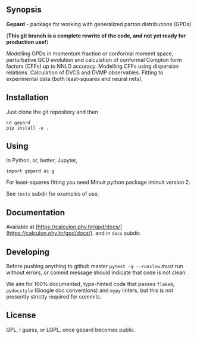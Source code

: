 ## Synopsis

**Gepard** - package for working with generalized parton distributions (GPDs)

(**This git branch is a complete rewrite of the code, and not yet ready for production use!**)

Modelling GPDs in momentum fraction or conformal moment space, perturbative QCD evolution and calculation of conformal Compton form factors (CFFs) up to NNLO accuracy. Modelling CFFs using dispersion relations. Calculation of DVCS and DVMP observables. Fitting to experimental data (both least-squares and neural nets).


## Installation

Just clone the git repository and then

```
cd gepard
pip install -e .
```


## Using

In Python, or, better, Jupyter,

```
import gepard as g
```

For least-squares fitting you need Minuit python package iminuit version 2.

See `tests` subdir for examples of use.

## Documentation

Available at  [https://calculon.phy.hr/gpd/docs/](https://calculon.phy.hr/gpd/docs/).
and in `docs` subdir.

## Developing

Before pushing anything to github master `pytest -q --runslow` *must* run without errors,
or commit message should indicate that code is not clean.

We aim for 100% documented, type-hinted code that passes `flake8`, 
`pydocstyle` (Google doc conventions) and `mypy` linters, but this
is not presently strictly required for commits.


## License

GPL, I guess, or LGPL, once gepard becomes public.
